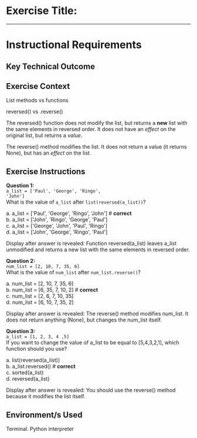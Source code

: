 # Exercise Title:
---
# Instructional Requirements
## Key Technical Outcome

## Exercise Context

List methods vs functions

reversed() vs .reverse()

The reversed() function does not modify the list, but returns a <b>new</b> list with the same elements in reversed order. It does not have an <i>effect</i> on the original list, but returns a <i>value</i>.

The reverse() method modifies the list. It does not return a </i>value</i> (it returns None), but has an <i>effect</i> on the  list.

## Exercise Instructions

<b>Question 1:</b><br>
<code>a_list = ['Paul', 'George', 'Ringo', 'John']</code> <br>
What is the value of <code>a_list</code> after <code>list(reversed(a_list))</code>? <br>

a. a_list = ['Paul', 'George', 'Ringo', 'John'] # <b>correct</b><br>
b. a_list = ['John', 'Ringo', 'George', 'Paul'] <br>
c. a_list = ['George', 'John', 'Paul', 'Ringo'] <br>
d. a_list = ['John', 'George', 'Ringo', 'Paul']

Display after answer is revealed: Function reversed(a_list) leaves a_list unmodified and returns a new list with the same elements in reversed order.

<b>Question 2:</b><br>
<code>num_list = [2, 10, 7, 35, 6]</code> <br>
What is the value of <code>num_list</code> after <code>num_list.reverse()</code>? <br>

a. num_list = [2, 10, 7, 35, 6] <br>
b. num_list = [6, 35, 7, 10, 2] # <b> correct </b> <br>
c. num_list = [2, 6, 7, 10, 35]<br>
d. num_list = [6, 10, 7, 35, 2]

Display after answer is revealed: The reverse() method modifies num_list. It does not return anything (None), but changes the num_list itself.

<b>Question 3:</b><br>
<code>a_list = [1, 2, 3, 4 ,5]</code> <br>
If you want to change the value of a_list to be equal to [5,4,3,2,1], which function should you use?<br>

a. list(reversed(a_list)) <br>
b. a_list.reversed() # <b> correct </b> <br>
c. sorted(a_list) <br>
d. reversed(a_list)

Display after answer is revealed: You should use the reverse() method because it modifies the list itself.



## Environment/s Used
Terminal. Python interpreter
